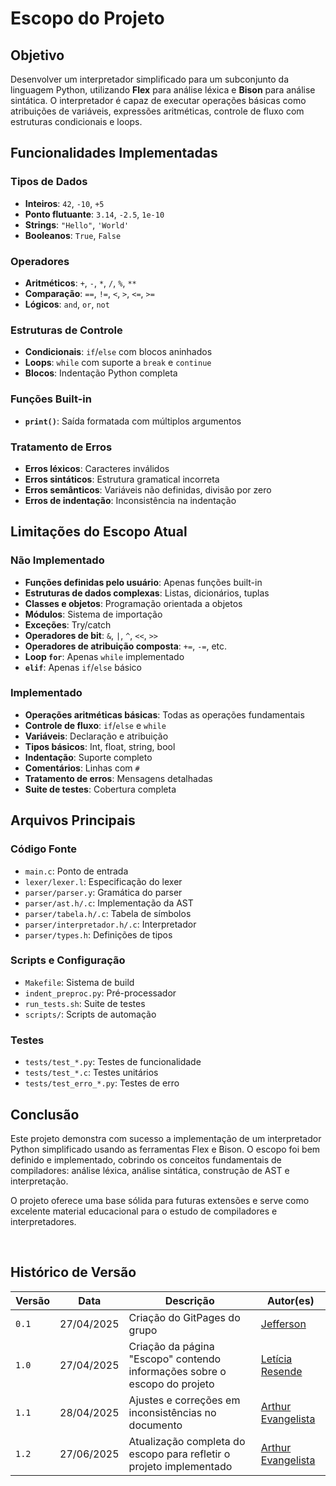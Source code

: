 # Escopo do Projeto

## Objetivo

Desenvolver um interpretador simplificado para um subconjunto da linguagem Python, utilizando **Flex** para análise léxica e **Bison** para análise sintática. O interpretador é capaz de executar operações básicas como atribuições de variáveis, expressões aritméticas, controle de fluxo com estruturas condicionais e loops.

## Funcionalidades Implementadas

### Tipos de Dados
- **Inteiros**: `42`, `-10`, `+5`
- **Ponto flutuante**: `3.14`, `-2.5`, `1e-10`
- **Strings**: `"Hello"`, `'World'`
- **Booleanos**: `True`, `False`

### Operadores
- **Aritméticos**: `+`, `-`, `*`, `/`, `%`, `**`
- **Comparação**: `==`, `!=`, `<`, `>`, `<=`, `>=`
- **Lógicos**: `and`, `or`, `not`

### Estruturas de Controle
- **Condicionais**: `if`/`else` com blocos aninhados
- **Loops**: `while` com suporte a `break` e `continue`
- **Blocos**: Indentação Python completa

### Funções Built-in
- **`print()`**: Saída formatada com múltiplos argumentos

### Tratamento de Erros
- **Erros léxicos**: Caracteres inválidos
- **Erros sintáticos**: Estrutura gramatical incorreta
- **Erros semânticos**: Variáveis não definidas, divisão por zero
- **Erros de indentação**: Inconsistência na indentação


## Limitações do Escopo Atual

### Não Implementado
- **Funções definidas pelo usuário**: Apenas funções built-in
- **Estruturas de dados complexas**: Listas, dicionários, tuplas
- **Classes e objetos**: Programação orientada a objetos
- **Módulos**: Sistema de importação
- **Exceções**: Try/catch
- **Operadores de bit**: `&`, `|`, `^`, `<<`, `>>`
- **Operadores de atribuição composta**: `+=`, `-=`, etc.
- **Loop `for`**: Apenas `while` implementado
- **`elif`**: Apenas `if`/`else` básico

### Implementado
- **Operações aritméticas básicas**: Todas as operações fundamentais
- **Controle de fluxo**: `if`/`else` e `while`
- **Variáveis**: Declaração e atribuição
- **Tipos básicos**: Int, float, string, bool
- **Indentação**: Suporte completo
- **Comentários**: Linhas com `#`
- **Tratamento de erros**: Mensagens detalhadas
- **Suite de testes**: Cobertura completa

## Arquivos Principais

### Código Fonte
- `main.c`: Ponto de entrada
- `lexer/lexer.l`: Especificação do lexer
- `parser/parser.y`: Gramática do parser
- `parser/ast.h/.c`: Implementação da AST
- `parser/tabela.h/.c`: Tabela de símbolos
- `parser/interpretador.h/.c`: Interpretador
- `parser/types.h`: Definições de tipos

### Scripts e Configuração
- `Makefile`: Sistema de build
- `indent_preproc.py`: Pré-processador
- `run_tests.sh`: Suite de testes
- `scripts/`: Scripts de automação

### Testes
- `tests/test_*.py`: Testes de funcionalidade
- `tests/test_*.c`: Testes unitários
- `tests/test_erro_*.py`: Testes de erro


## Conclusão

Este projeto demonstra com sucesso a implementação de um interpretador Python simplificado usando as ferramentas Flex e Bison. O escopo foi bem definido e implementado, cobrindo os conceitos fundamentais de compiladores: análise léxica, análise sintática, construção de AST e interpretação.

O projeto oferece uma base sólida para futuras extensões e serve como excelente material educacional para o estudo de compiladores e interpretadores.


<br>

## Histórico de Versão

| Versão | Data          | Descrição                          | Autor(es)     |
| ------ | ------------- | ---------------------------------- | ------------- |
| `0.1`  |  27/04/2025 |  Criação do GitPages do grupo | [Jefferson](https://github.com/Frans6) |
| `1.0`  |  27/04/2025 |  Criação da página "Escopo" contendo informações sobre o escopo do projeto |[Letícia Resende](https://github.com/LeticiaResende23)|
| `1.1`  |  28/04/2025 |  Ajustes e correções em inconsistências no documento | [Arthur Evangelista](https://github.com/arthurevg) |
| `1.2`  |  27/06/2025 |  Atualização completa do escopo para refletir o projeto implementado | [Arthur Evangelista](https://github.com/arthurevg) |
